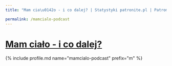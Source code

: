 ```yaml
---
title: "Mam cia\u0142o - i co dalej? | Statystyki patronite.pl | Patromierz"

permalink: /mamcialo-podcast
---
```


# [Mam ciało - i co dalej?](https://patronite.pl/mamcialo-podcast)

{% include profile.md name="mamcialo-podcast" prefix="m" %}
